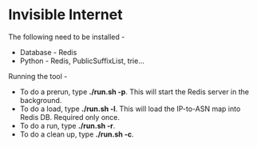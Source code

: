 Invisible Internet
==================

The following need to be installed -

+ Database - Redis
+ Python - Redis, PublicSuffixList, trie...

Running the tool - 

+ To do a prerun, type **./run.sh -p**. This will start the Redis server in the background.
+ To do a load, type **./run.sh -l**. This will load the IP-to-ASN map into Redis DB. Required only once.
+ To do a run, type **./run.sh -r**.
+ To do a clean up, type **./run.sh -c**.
